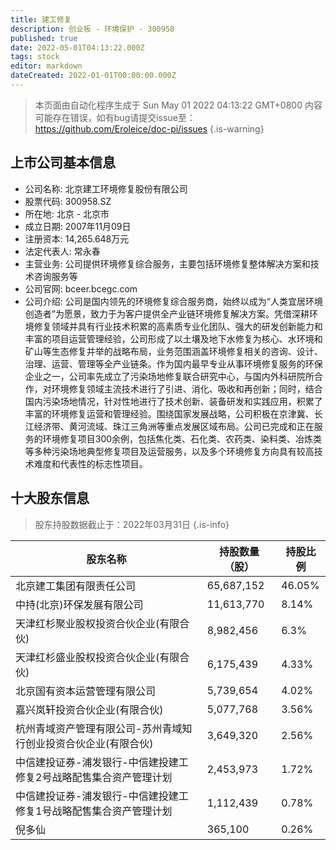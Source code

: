 ```yaml
---
title: 建工修复
description: 创业板 - 环境保护 - 300958
published: true
date: 2022-05-01T04:13:22.000Z
tags: stock
editor: markdown
dateCreated: 2022-01-01T00:00:00.000Z
---
```


> 本页面由自动化程序生成于 Sun May 01 2022 04:13:22 GMT+0800
> 内容可能存在错误，如有bug请提交issue至：https://github.com/Eroleice/doc-pi/issues
{.is-warning}

## 上市公司基本信息
- 公司名称: 北京建工环境修复股份有限公司
- 股票代码: 300958.SZ
- 所在地: 北京 - 北京市
- 成立日期: 2007年11月09日
- 注册资本: 14,265.648万元
- 法定代表人: 常永春
- 主营业务: 公司提供环境修复综合服务，主要包括环境修复整体解决方案和技术咨询服务等
- 公司官网: bceer.bcegc.com
- 公司介绍: 公司是国内领先的环境修复综合服务商，始终以成为“人类宜居环境创造者”为愿景，致力于为客户提供全产业链环境修复解决方案。凭借深耕环境修复领域并具有行业技术积累的高素质专业化团队、强大的研发创新能力和丰富的项目运营管理经验，公司形成了以土壤及地下水修复为核心、水环境和矿山等生态修复并举的战略布局，业务范围涵盖环境修复相关的咨询、设计、治理、运营、管理等全产业链条。作为国内最早专业从事环境修复服务的环保企业之一，公司率先成立了污染场地修复联合研究中心，与国内外科研院所合作，对环境修复领域主流技术进行了引进、消化、吸收和再创新；同时，结合国内污染场地情况，针对性地进行了技术创新、装备研发和实践应用，积累了丰富的环境修复运营和管理经验。围绕国家发展战略，公司积极在京津冀、长江经济带、黄河流域、珠江三角洲等重点发展区域布局。公司已完成和正在服务的环境修复项目300余例，包括焦化类、石化类、农药类、染料类、冶炼类等多种污染场地典型修复项目及运营服务，以及多个环境修复方向具有较高技术难度和代表性的标志性项目。


## 十大股东信息
> 股东持股数据截止于：2022年03月31日
{.is-info}

| 股东名称 | 持股数量（股） | 持股比例 |
| --- | --- | --- |
| 北京建工集团有限责任公司 | 65,687,152 | 46.05% |
| 中持(北京)环保发展有限公司 | 11,613,770 | 8.14% |
| 天津红杉聚业股权投资合伙企业(有限合伙) | 8,982,456 | 6.3% |
| 天津红杉盛业股权投资合伙企业(有限合伙) | 6,175,439 | 4.33% |
| 北京国有资本运营管理有限公司 | 5,739,654 | 4.02% |
| 嘉兴岚轩投资合伙企业(有限合伙) | 5,077,768 | 3.56% |
| 杭州青域资产管理有限公司-苏州青域知行创业投资合伙企业(有限合伙) | 3,649,320 | 2.56% |
| 中信建投证券-浦发银行-中信建投建工修复2号战略配售集合资产管理计划 | 2,453,973 | 1.72% |
| 中信建投证券-浦发银行-中信建投建工修复1号战略配售集合资产管理计划 | 1,112,439 | 0.78% |
| 倪多仙 | 365,100 | 0.26% |





